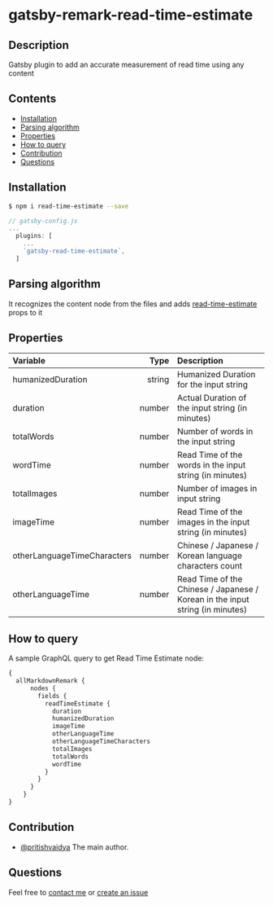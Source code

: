 # gatsby-remark-read-time-estimate

## Description
Gatsby plugin to add an accurate measurement of read time using any content

## Contents
- [Installation](#installation)
- [Parsing algorithm](#parsing-algorithm)
- [Properties](#properties)
- [How to query](#how-to-query)
- [Contribution](#contribution)
- [Questions](#questions)

## Installation
```bash
$ npm i read-time-estimate --save
```

```js
// gatsby-config.js
...
  plugins: [
    ...
    `gatsby-read-time-estimate`,
  ]

```

## Parsing algorithm

It recognizes the content node from the files and adds [read-time-estimate](https://github.com/pritishvaidya/read-time-estimate#output) props to it

## Properties
| Variable  | Type | Description  |
| :------------ | ---------------: | :---------------|
| humanizedDuration | string | Humanized Duration for the input string |
| duration | number | Actual Duration of the input string (in minutes) |
| totalWords | number | Number of words in the input string |
| wordTime | number | Read Time of the words in the input string (in minutes) |
| totalImages | number | Number of images in input string |
| imageTime | number | Read Time of the images in the input string (in minutes) |
| otherLanguageTimeCharacters | number | Chinese / Japanese / Korean language characters count |
| otherLanguageTime | number | Read Time of the Chinese / Japanese / Korean in the input string (in minutes) |

## How to query

A sample GraphQL query to get Read Time Estimate node:

```graphql
{
  allMarkdownRemark {
      nodes {
        fields {
          readTimeEstimate {
            duration
            humanizedDuration
            imageTime
            otherLanguageTime
            otherLanguageTimeCharacters
            totalImages
            totalWords
            wordTime
          }
        }
      }
    }
}
```

## Contribution

- [@pritishvaidya](mailto:contact@pritishvaidya.dev) The main author.

## Questions

Feel free to [contact me](mailto:contact@pritishvaidya.dev) or [create an issue](https://github.com/pritishvaidya/gatsby-read-time-estimate/issues/new)